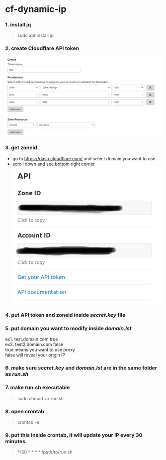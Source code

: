 # cf-dynamic-ip
### 1. install jq
> sudo apt install jq

### 2. create Cloudflare API token
![](/images/api.png)
### 3. get zoneid
   * go to https://dash.cloudflare.com/ and select domain you want to use
   * scroll down and see bottom right corner  
![](/images/zoneid.png)
### 4. put API token and zoneid inside *secret.key* file
### 5. put domain you want to modify inside *domain.lst*
   ex1. test.domain.com true  
   ex2. test2.domain.com false  
   true means you want to use proxy  
   false will reveal your origin IP  
### 6. make sure *secret.key* and *domain.lst* are in the same folder as *run.sh*
### 7. make run.sh executable
> sudo chmod +x run.sh  
### 8. open crontab
> crontab -e
### 9. put this inside crontab, it will update your IP every 30 minutes.
> */30 * * * * /path/to/run.sh
